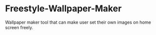 # Freestyle-Wallpaper-Maker
Wallpaper maker tool that can make user set their own images on home screen freely.
